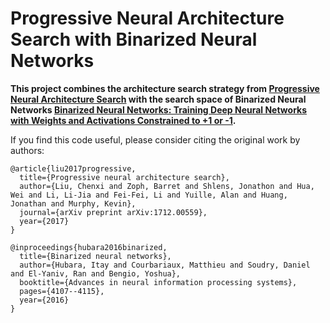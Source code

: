 # Progressive Neural Architecture Search with Binarized Neural Networks

**This project combines the architecture search strategy from [Progressive Neural Architecture Search][1] with the search space of Binarized Neural Networks [Binarized Neural Networks: Training Deep Neural Networks with Weights and Activations Constrained to +1 or -1][2].** 


If you find this code useful, please consider citing the original work by authors:

```
@article{liu2017progressive,
  title={Progressive neural architecture search},
  author={Liu, Chenxi and Zoph, Barret and Shlens, Jonathon and Hua, Wei and Li, Li-Jia and Fei-Fei, Li and Yuille, Alan and Huang, Jonathan and Murphy, Kevin},
  journal={arXiv preprint arXiv:1712.00559},
  year={2017}
}
```

```
@inproceedings{hubara2016binarized,
  title={Binarized neural networks},
  author={Hubara, Itay and Courbariaux, Matthieu and Soudry, Daniel and El-Yaniv, Ran and Bengio, Yoshua},
  booktitle={Advances in neural information processing systems},
  pages={4107--4115},
  year={2016}
}
```

[1]:https://arxiv.org/abs/1712.00559
[2]:https://arxiv.org/abs/1602.02830
